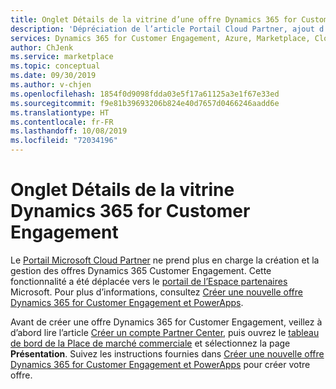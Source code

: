 ```yaml
---
title: Onglet Détails de la vitrine d’une offre Dynamics 365 for Customer Engagement | Place de marché Azure
description: 'Dépréciation de l’article Portail Cloud Partner, ajout d’un lien à l’article Espace partenaires. Auparavant : « Utilisez l’onglet Détails de la vitrine afin de spécifier les informations de ventes et de marketing pour une offre Dynamics 365 for Customer Engagement. »'
services: Dynamics 365 for Customer Engagement, Azure, Marketplace, Cloud Partner Portal, AppSource
author: ChJenk
ms.service: marketplace
ms.topic: conceptual
ms.date: 09/30/2019
ms.author: v-chjen
ms.openlocfilehash: 1854f0d9098fdda03e5f17a61125a3e1f67e33ed
ms.sourcegitcommit: f9e81b39693206b824e40d7657d0466246aadd6e
ms.translationtype: HT
ms.contentlocale: fr-FR
ms.lasthandoff: 10/08/2019
ms.locfileid: "72034196"
---
```

# <a name="dynamics-365-for-customer-engagement-storefront-details-tab"></a>Onglet Détails de la vitrine Dynamics 365 for Customer Engagement

Le [Portail Microsoft Cloud Partner](https://cloudpartner.azure.com/) ne prend plus en charge la création et la gestion des offres Dynamics 365 Customer Engagement. Cette fonctionnalité a été déplacée vers le [portail de l’Espace partenaires](https://partner.microsoft.com/) Microsoft. Pour plus d’informations, consultez [Créer une nouvelle offre Dynamics 365 for Customer Engagement et PowerApps](https://docs.microsoft.com/azure/marketplace/partner-center-portal/create-new-customer-engagement-offer).

Avant de créer une offre Dynamics 365 for Customer Engagement, veillez à d’abord lire l’article [Créer un compte Partner Center](https://docs.microsoft.com/azure/marketplace/partner-center-portal/create-account), puis ouvrez le [tableau de bord de la Place de marché commerciale](https://partner.microsoft.com/dashboard/directory) et sélectionnez la page **Présentation**. Suivez les instructions fournies dans [Créer une nouvelle offre Dynamics 365 for Customer Engagement et PowerApps](https://docs.microsoft.com/azure/marketplace/partner-center-portal/create-new-customer-engagement-offer) pour créer votre offre.
